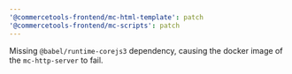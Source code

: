 ```yaml
---
'@commercetools-frontend/mc-html-template': patch
'@commercetools-frontend/mc-scripts': patch
---
```


Missing `@babel/runtime-corejs3` dependency, causing the docker image of the `mc-http-server` to fail.
